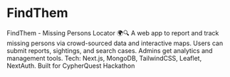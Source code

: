 # FindThem
FindThem - Missing Persons Locator 🌍🔍  A web app to report and track missing persons via crowd-sourced data and interactive maps. Users can submit reports, sightings, and search cases. Admins get analytics and management tools.  Tech: Next.js, MongoDB, TailwindCSS, Leaflet, NextAuth. Built for CypherQuest Hackathon
